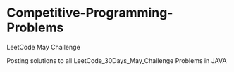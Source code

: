 # Competitive-Programming-Problems
LeetCode May Challenge

Posting solutions to all LeetCode_30Days_May_Challenge Problems in JAVA
